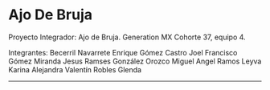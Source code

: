 # Ajo De Bruja
Proyecto Integrador: Ajo de Bruja. Generation MX Cohorte 37, equipo 4.

Integrantes:
Becerril Navarrete Enrique
Gómez Castro Joel Francisco
Gómez Miranda Jesus Ramses
González Orozco Miguel Angel
Ramos Leyva Karina Alejandra
Valentín Robles Glenda

---
